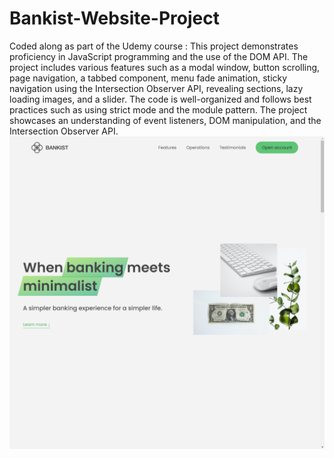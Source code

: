 # Bankist-Website-Project
Coded along as part of the Udemy course : This project demonstrates proficiency in JavaScript programming and the use of the DOM API. The project includes various features such as a modal window, button scrolling, page navigation, a tabbed component, menu fade animation, sticky navigation using the Intersection Observer API, revealing sections, lazy loading images, and a slider. The code is well-organized and follows best practices such as using strict mode and the module pattern. The project showcases an understanding of event listeners, DOM manipulation, and the Intersection Observer API.
!["Screenshot of calculator home page"](https://github.com/MahdisMasoumi/Bankist-Website-Project/blob/main/mainPage)

